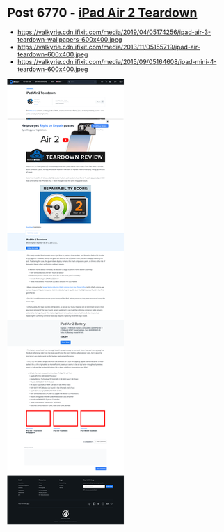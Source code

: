 # Post 6770 - [iPad Air 2 Teardown](https://www.ifixit.com/News/6770/ipad-air-2)

- https://valkyrie.cdn.ifixit.com/media/2019/04/05174256/ipad-air-3-teardown-wallpapers-600x400.jpeg
- https://valkyrie.cdn.ifixit.com/media/2013/11/05155719/ipad-air-teardown-600x400.jpeg
- https://valkyrie.cdn.ifixit.com/media/2015/09/05164608/ipad-mini-4-teardown-600x400.jpeg

![screencap](screenshots/713ccea9-6207-47d9-9397-3b6dc4acc404.png)
